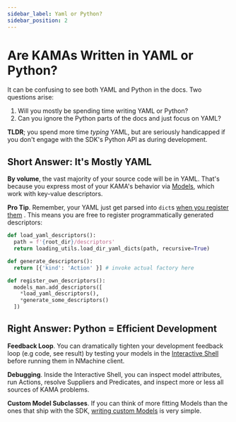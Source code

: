 ```yaml
---
sidebar_label: Yaml or Python?
sidebar_position: 2
---
```


# Are KAMAs Written in YAML or Python?

It can be confusing to see both YAML and Python in the docs. Two questions arise: 
1. Will you mostly be spending time writing YAML or Python?
1. Can you ignore the Python parts of the docs and just focus on YAML?    

**TLDR**; you spend more time _typing_ YAML, but are seriously handicapped
if you don't engage with the SDK's Python API as during development.      



## Short Answer: It's Mostly YAML 

**By volume**, the vast majority of your source code will be in YAML. That's because you
express most of your KAMA's behavior via [Models](/models/models-overview), 
which work with key-value descriptors. 

**Pro Tip**. Remember, your YAML just get parsed into `dict`s 
[when you register them](/tutorials/startup-sequence-tutorial#registering-your-model-descriptors)
. This means you are free to register programmatically generated descriptors: 

```python title="main.py" {9-11}
def load_yaml_descriptors():
  path = f'{root_dir}/descriptors'
  return loading_utils.load_dir_yaml_dicts(path, recursive=True)

def generate_descriptors():
  return [{'kind': 'Action' }] # invoke actual factory here

def register_own_descriptors():
  models_man.add_descriptors([
    *load_yaml_descriptors(),
    *generate_some_descriptors()
  ])
```



## Right Answer: Python = Efficient Development

**Feedback Loop**. You can dramatically tighten your development feedback loop
(e.g code, see result) by testing your models in the [Interactive Shell](/tutorials/kama-shell-tutorial) 
before running them in NMachine client. 

**Debugging**. Inside the Interactive Shell, you can inspect model attributes,
run Actions, resolve Suppliers and Predicates, and inspect more or less all sources
of KAMA problems.

**Custom Model Subclasses**. If you can think of more fitting Models than the ones
that ship with the SDK, [writing custom Models](/nope) is very simple.

